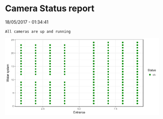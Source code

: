 Camera Status report
================
18/05/2017 - 01:34:41

    All cameras are up and running

![](camreport_files/figure-markdown_github/unnamed-chunk-2-1.png)
